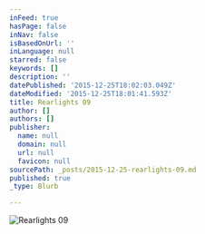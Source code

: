 ```yaml
---
inFeed: true
hasPage: false
inNav: false
isBasedOnUrl: ''
inLanguage: null
starred: false
keywords: []
description: ''
datePublished: '2015-12-25T18:02:03.049Z'
dateModified: '2015-12-25T18:01:41.593Z'
title: Rearlights 09
author: []
authors: []
publisher:
  name: null
  domain: null
  url: null
  favicon: null
sourcePath: _posts/2015-12-25-rearlights-09.md
published: true
_type: Blurb

---
```

![Rearlights 09](https://the-grid-user-content.s3-us-west-2.amazonaws.com/4ee44dc9-1876-4465-a4f0-be5e59b51d94.jpg)